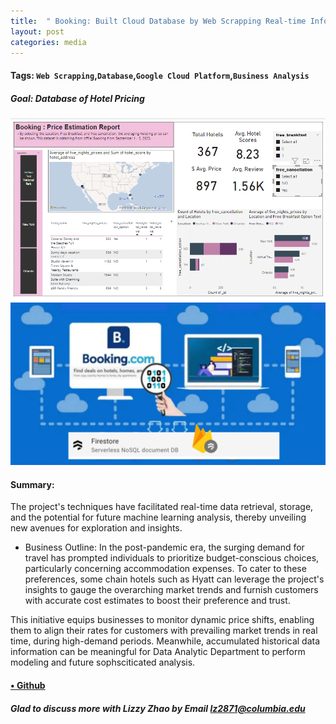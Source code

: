```yaml
---
title:  " Booking: Built Cloud Database by Web Scrapping Real-time Information"
layout: post
categories: media
---
```



#### Tags: `Web Scrapping`,`Database`,`Google Cloud Platform`,`Business Analysis`

##### Goal: Database of Hotel Pricing 


![Dashboard](/assets/Hotel_Pricing_Dashboard.png)
![Dashboard](/assets/Book_Hotel_Pricing.png)




#### Summary: 

The project's techniques have facilitated real-time data retrieval, storage, and the potential for future machine learning analysis, thereby unveiling new avenues for exploration and insights. 

- Business Outline: 
In the post-pandemic era, the surging demand for travel has prompted individuals to prioritize budget-conscious choices, particularly concerning accommodation expenses. To cater to these preferences, some chain hotels such as Hyatt can leverage the project's insights to gauge the overarching market trends and furnish customers with accurate cost estimates to boost their preference and trust. 

This initiative equips businesses to monitor dynamic price shifts, enabling them to align their rates for customers with prevailing market trends in real time, during high-demand periods. Meanwhile, accumulated historical data information can be meaningful for Data Analytic Department to perform modeling and future sophsciticated analysis. 


#### [• Github](https://github.com/liang0711/Web-Scraping-and-Google-Cloud-Database)

##### Glad to discuss more with Lizzy Zhao by Email lz2871@columbia.edu  ####
